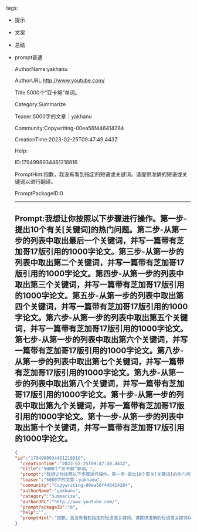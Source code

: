   tags: 
- 提示
- 文案
- 总结
- prompt普通

  AuthorName:yakhanu

  AuthorURL:http://www.youtube.com/

  Title:5000个“亚卡努”单词。

  Category:Summarize

  Teaser:5000字的文章：yakhanu

  Community:Copywriting-00ea56f446414284

  CreationTime:2023-02-25T09:47:49.443Z

  Help:

  ID:1794998934461218816

  PromptHint:抱歉，我没有看到指定的短语或关键词。请提供准确的短语或关键词以进行翻译。

  PromptPackageID:0

  ---

  ## Prompt:我想让你按照以下步骤进行操作。第一步-提出10个有关[关键词]的热门问题。第二步-从第一步的列表中取出最后一个关键词，并写一篇带有芝加哥17版引用的1000字论文。第三步-从第一步的列表中取出第二个关键词，并写一篇带有芝加哥17版引用的1000字论文。第四步-从第一步的列表中取出第三个关键词，并写一篇带有芝加哥17版引用的1000字论文。第五步-从第一步的列表中取出第四个关键词，并写一篇带有芝加哥17版引用的1000字论文。第六步-从第一步的列表中取出第五个关键词，并写一篇带有芝加哥17版引用的1000字论文。第七步-从第一步的列表中取出第六个关键词，并写一篇带有芝加哥17版引用的1000字论文。第八步-从第一步的列表中取出第七个关键词，并写一篇带有芝加哥17版引用的1000字论文。第九步-从第一步的列表中取出第八个关键词，并写一篇带有芝加哥17版引用的1000字论文。第十步-从第一步的列表中取出第九个关键词，并写一篇带有芝加哥17版引用的1000字论文。第十一步-从第一步的列表中取出第十个关键词，并写一篇带有芝加哥17版引用的1000字论文。

  ```json
  {
  "id":"1794998934461218816",
    "creationTime":"2023-02-25T09:47:49.443Z",
    "title":"5000个“亚卡努”单词。",
    "prompt":"我想让你按照以下步骤进行操作。第一步-提出10个有关[关键词]的热门问题。第二步-从第一步的列表中取出最后一个关键词，并写一篇带有芝加哥17版引用的1000字论文。第三步-从第一步的列表中取出第二个关键词，并写一篇带有芝加哥17版引用的1000字论文。第四步-从第一步的列表中取出第三个关键词，并写一篇带有芝加哥17版引用的1000字论文。第五步-从第一步的列表中取出第四个关键词，并写一篇带有芝加哥17版引用的1000字论文。第六步-从第一步的列表中取出第五个关键词，并写一篇带有芝加哥17版引用的1000字论文。第七步-从第一步的列表中取出第六个关键词，并写一篇带有芝加哥17版引用的1000字论文。第八步-从第一步的列表中取出第七个关键词，并写一篇带有芝加哥17版引用的1000字论文。第九步-从第一步的列表中取出第八个关键词，并写一篇带有芝加哥17版引用的1000字论文。第十步-从第一步的列表中取出第九个关键词，并写一篇带有芝加哥17版引用的1000字论文。第十一步-从第一步的列表中取出第十个关键词，并写一篇带有芝加哥17版引用的1000字论文。",
    "teaser":"5000字的文章：yakhanu",
    "community":"Copywriting-00ea56f446414284",
    "authorName":"yakhanu",
    "category":"Summarize",
    "authorURL":"http://www.youtube.com/",
    "promptPackageID":"0",
    "help":"",
    "promptHint":"抱歉，我没有看到指定的短语或关键词。请提供准确的短语或关键词以进行翻译。"
  }
  ```

